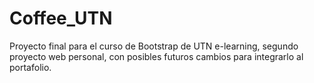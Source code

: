 # Coffee_UTN
Proyecto final para el curso de Bootstrap de UTN e-learning, segundo proyecto web personal, con posibles futuros cambios para integrarlo al portafolio.

